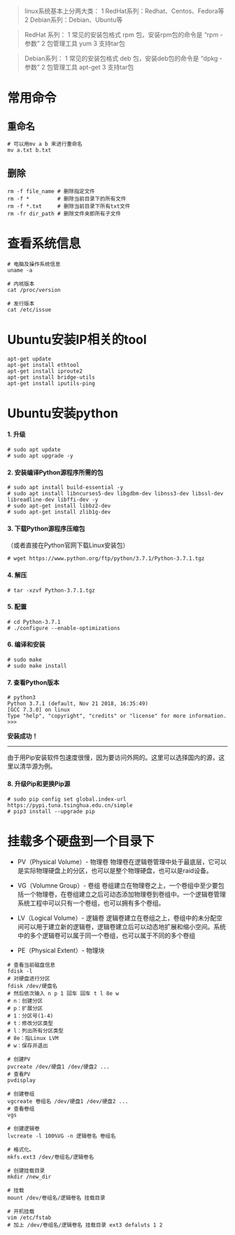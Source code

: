 



>linux系统基本上分两大类：
>1 RedHat系列：Redhat、Centos、Fedora等
>2 Debian系列：Debian、Ubuntu等

>RedHat 系列：
>1 常见的安装包格式 rpm 包，安装rpm包的命令是 “rpm -参数”
>2 包管理工具 yum
>3 支持tar包

>Debian系列：
>1 常见的安装包格式 deb 包，安装deb包的命令是 “dpkg -参数”
>2 包管理工具 apt-get
>3 支持tar包

# 常用命令

## 重命名



```SHELL
# 可以用mv a b 来进行重命名
mv a.txt b.txt
```





## 删除



```shell
rm -f file_name	# 删除指定文件
rm -f *			# 删除当前目录下的所有文件
rm -f *.txt		# 删除当前目录下所有txt文件
rm -fr dir_path	# 删除文件夹即所有子文件
```












# 查看系统信息

```shell
# 电脑及操作系统信息
uname -a

# 内核版本
cat /proc/version

# 发行版本 
cat /etc/issue
```





# Ubuntu安装IP相关的tool

```SHELL
apt-get update
apt-get install ethtool
apt-get install iproute2
apt-get install bridge-utils
apt-get install iputils-ping
```





# Ubuntu安装python

#### 1. 升级

```shell
# sudo apt update
# sudo apt upgrade -y
```

#### 2. 安装编译Python源程序所需的包

```shell
# sudo apt install build-essential -y
# sudo apt install libncurses5-dev libgdbm-dev libnss3-dev libssl-dev libreadline-dev libffi-dev -y
# sudo apt-get install libbz2-dev
# sudo apt-get install zlib1g-dev

```

#### 3. 下载Python源程序压缩包

（或者直接在Python官网下载Linux安装包）

```shell
# wget https://www.python.org/ftp/python/3.7.1/Python-3.7.1.tgz
```

#### 4. 解压

```shell
# tar -xzvf Python-3.7.1.tgz
```

#### 5. 配置

```shell
# cd Python-3.7.1
# ./configure --enable-optimizations
```

#### 6. 编译和安装

```shell
# sudo make
# sudo make install
```

#### 7. 查看Python版本

```shell
# python3
Python 3.7.1 (default, Nov 21 2018, 16:35:49) 
[GCC 7.3.0] on linux
Type "help", "copyright", "credits" or "license" for more information.
>>> 
```

**安装成功！**

------

由于用Pip安装软件包速度很慢，因为要访问外网的。这里可以选择国内的源，这里以清华源为例。

#### 8. 升级Pip和更换Pip源

```shell
# sudo pip config set global.index-url https://pypi.tuna.tsinghua.edu.cn/simple
# pip3 install --upgrade pip
```





# 挂载多个硬盘到一个目录下

- PV（Physical Volume）- 物理卷
  物理卷在逻辑卷管理中处于最底层，它可以是实际物理硬盘上的分区，也可以是整个物理硬盘，也可以是raid设备。

- VG（Volumne Group）- 卷组
  卷组建立在物理卷之上，一个卷组中至少要包括一个物理卷，在卷组建立之后可动态添加物理卷到卷组中。一个逻辑卷管理系统工程中可以只有一个卷组，也可以拥有多个卷组。

- LV（Logical Volume）- 逻辑卷
  逻辑卷建立在卷组之上，卷组中的未分配空间可以用于建立新的逻辑卷，逻辑卷建立后可以动态地扩展和缩小空间。系统中的多个逻辑卷可以属于同一个卷组，也可以属于不同的多个卷组

- PE（Physical Extent）- 物理块



```shell
# 查看当前磁盘信息
fdisk -l  
# 对硬盘进行分区
fdisk /dev/硬盘名  
# 然后依次输入 n p 1 回车 回车 t l 8e w
# n：创建分区
# p：扩展分区
# 1：分区号(1-4)
# t：修改分区类型
# l：列出所有分区类型
# 8e：指Linux LVM
# w：保存并退出

# 创建PV
pvcreate /dev/硬盘1 /dev/硬盘2 ...
# 查看PV
pvdisplay

# 创建卷组
vgcreate 卷组名 /dev/硬盘1 /dev/硬盘2 ...
# 查看卷组
vgs

# 创建逻辑卷
lvcreate -l 100%VG -n 逻辑卷名 卷组名

# 格式化。
mkfs.ext3 /dev/卷组名/逻辑卷名

# 创建挂载目录
mkdir /new_dir

# 挂载
mount /dev/卷组名/逻辑卷名 挂载目录

# 开机挂载
vim /etc/fstab
# 加上 /dev/卷组名/逻辑卷名 挂载目录 ext3 defaluts 1 2
```

